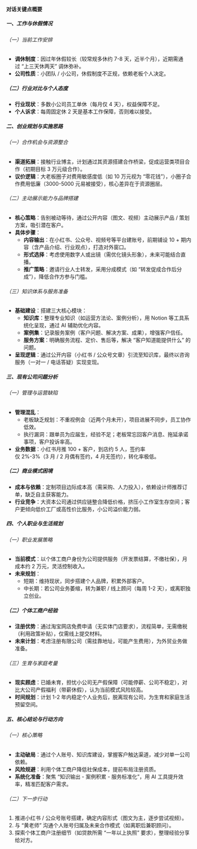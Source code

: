 

#### 对话关键点概要

##### 一、工作与休假情况
###### （一）当前工作安排
*   **调休制度**：因过年休假较长（较常规多休约 7-8 天，近半个月），近期需通过 “上三天休两天” 调休弥补。 
*   **公司性质**：小团队 / 小公司，休假制度不正规，依赖老板个人决定。

##### （二）行业对比与个人态度
*   **行业现状**：多数小公司员工单休（每月仅 4 天），权益保障不足。
*   **个人诉求**：每周固定休 2 天是基本工作保障，否则难以接受。

##### 二、创业规划与实施思路
###### （一）合作机会与资源整合
*   **渠道拓展**：接触行业博主，计划通过其资源搭建合作桥梁，促成运营类项目合作（初期目标 3 万元级合作）。
*   **议价逻辑**：大老板圈子对费用敏感度低（如 10 万元视为 “零花钱”），小圈子合作费用低廉（3000-5000 元易被接受），核心差异在于资源圈层。

###### （二）主动展示能力与品牌搭建
*   **核心策略**：告别被动等待，通过公开内容（图文、视频）主动展示产品 / 策划方案，吸引潜在客户。
*   **具体步骤**：
    *   **内容输出**：在小红书、公众号、视频号等平台建账号，前期铺设 10 + 期内容（含产品介绍、行业观点），打造对外窗口。
    *   **形式选择**：考虑使用数字人或出镜（需优化镜头形象），未来可能结合直播。
    *   **推广策略**：邀请行业人士转发，采用分成模式（如 “转发促成合作后分成”），降低合作方参与门槛。
###### （三）知识体系与服务准备
*   **基础建设**：搭建三大核心模块：
    *   **知识库**：整理专业知识（如运营方法论、案例分析），用 Notion 等工具系统化呈现，通过 AI 辅助优化内容。
    *   **案例集**：记录服务案例（客户问题、解决方案、成果），增强客户信任。
    *   **服务方案**：明确服务流程、定价、售后等，解决 “客户知道能提供什么” 的问题。
*   **呈现逻辑**：通过公开内容（小红书 / 公众号文章）引流至知识库，最终以咨询服务（一对一 / 电话答疑）实现变现。    

##### 三、现有公司问题分析
###### （一）管理与运营缺陷
*   **管理混乱**：
    *   老板缺乏规划：不重视例会（近两个月未开），项目进展不同步，员工协作低效。
    *   执行漏洞：跟单员为应届生，经验不足；老板常忘回客户消息、拖延承诺事项，客户投诉率高。
*   **业务数据**：小红书月推 100 + 客户，到店约 5 人，签约率仅 2%-3%（3 月 / 2 月偶有签约，4 月无签约），转化率极低。

##### （二）商业模式困境
*   **成本与依赖**：定制项目边际成本高（需采购、人力投入），依赖设计师推荐订单，缺乏自主获客能力。
*   **行业竞争**：大资本公司通过供应链整合降低价格，挤压小工作室生存空间；客户更倾向低价工厂或高性价比服务，小公司溢价能力弱。

##### 四、个人职业与生活规划
###### （一）职业发展策略
*   **当前模式**：以个体工商户身份为公司提供服务（开发票结算，不缴社保），月成本约 2 万元，灵活控制收入。
*   **未来规划**：
    *   短期：维持现状，同步搭建个人品牌，积累外部客户。
    *   中长期：若公司业务萎缩，转为兼职 / 线上顾问（每周 1-2 天），或离职独立创业。

##### （二）个体工商户经验
*   **注册优势**：通过淘宝网店免费申请（无实体门店要求），流程简单，无需缴税（利用政策补贴），仅需线上提交材料。
*   **未来计划**：考虑注册有限公司（需挂靠地址，可能产生费用），为外贸业务做准备。

###### （三）生育与家庭考量
*   **现实顾虑**：已婚未育，担忧小公司无产假保障（可能停薪、公司不稳定），对比大公司产假福利（带薪休假），认为当前模式风险较高。
*   **时间规划**：计划 1-2 年内稳定个人业务后，脱离现有公司，为生育和家庭生活预留空间。

##### 五、核心结论与行动方向
###### （一）核心策略
*   **主动破局**：通过个人账号、知识库建设，掌握客户触达渠道，减少对单一公司依赖。
*   **风险规避**：利用个体工商户降低社保成本，提前布局注册资质。
*   **系统化准备**：聚焦 “知识输出 - 案例积累 - 服务标准化”，用 AI 工具提升效率，精准匹配客户需求。
###### （二）下一步行动
1.  推进小红书 / 公众号账号搭建，确定内容形式（图文为主，逐步尝试视频）。
2.  与 “黄老师” 沟通个人账号归属及未来合作模式（如离职后兼职顾问）。
3.  探索个体工商户注册细节（如贷款所需 “一年以上执照” 要求），整理经验分享给对方。